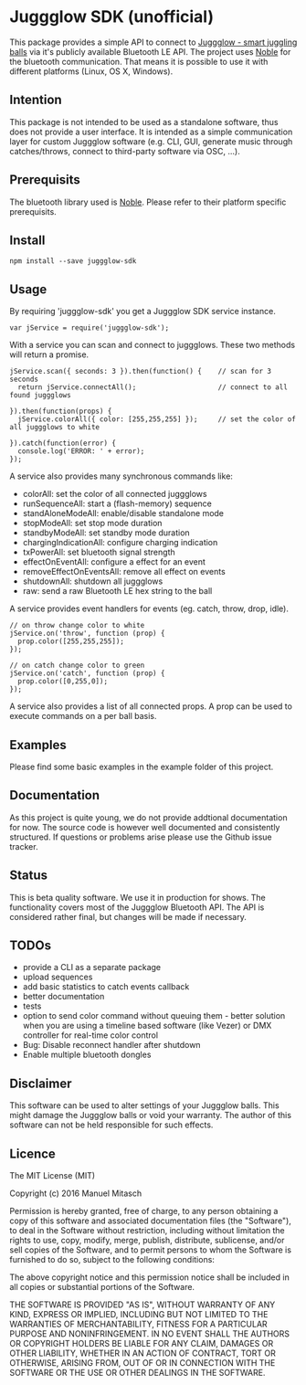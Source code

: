 Juggglow SDK (unofficial)
=========================

This package provides a simple API to connect to [Juggglow - smart juggling balls](http://www.juggglow.com) via it's publicly available Bluetooth LE API. The project uses [Noble](https://github.com/sandeepmistry/noble) for the bluetooth communication. That means it is possible to use it with different platforms (Linux, OS X, Windows).


Intention
---------

This package is not intended to be used as a standalone software, thus does not provide a user interface. It is intended as a simple communication layer for custom Juggglow software (e.g. CLI, GUI, generate music through catches/throws, connect to third-party software via OSC, ...).


Prerequisits
------------

The bluetooth library used is [Noble](https://github.com/sandeepmistry/noble). Please refer to their platform specific prerequisits.


Install
-------

```
npm install --save juggglow-sdk
```

Usage
-----

By requiring 'juggglow-sdk' you get a Juggglow SDK service instance.

```
var jService = require('juggglow-sdk');
```

With a service you can scan and connect to juggglows. These two methods will return a promise.

```
jService.scan({ seconds: 3 }).then(function() {    // scan for 3 seconds
  return jService.connectAll();                    // connect to all found juggglows

}).then(function(props) {
  jService.colorAll({ color: [255,255,255] });     // set the color of all juggglows to white

}).catch(function(error) {
  console.log('ERROR: ' + error);
});

```

A service also provides many synchronous commands like:

* colorAll: set the color of all connected juggglows
* runSequenceAll: start a (flash-memory) sequence
* standAloneModeAll: enable/disable standalone mode
* stopModeAll: set stop mode duration
* standbyModeAll: set standby mode duration
* chargingIndicationAll: configure charging indication
* txPowerAll: set bluetooth signal strength
* effectOnEventAll: configure a effect for an event
* removeEffectOnEventsAll: remove all effect on events
* shutdownAll: shutdown all juggglows
* raw: send a raw Bluetooth LE hex string to the ball

A service provides event handlers for events (eg. catch, throw, drop, idle).

```
// on throw change color to white
jService.on('throw', function (prop) {
  prop.color([255,255,255]);
});

// on catch change color to green
jService.on('catch', function (prop) {
  prop.color([0,255,0]);
});
```

A service also provides a list of all connected props. A prop can be used to execute commands on a per ball basis.


Examples
--------

Please find some basic examples in the example folder of this project.


Documentation
-------------

As this project is quite young, we do not provide addtional documentation for now.
The source code is however well documented and consistently structured.
If questions or problems arise please use the Github issue tracker.

Status
------

This is beta quality software. We use it in production for shows.
The functionality covers most of the Juggglow Bluetooth API.
The API is considered rather final, but changes will be made if necessary.


TODOs
-----

* provide a CLI as a separate package
* upload sequences
* add basic statistics to catch events callback
* better documentation
* tests
* option to send color command without queuing them - better solution when you are using a timeline based software (like Vezer) or DMX controller for real-time color control
* Bug: Disable reconnect handler after shutdown
* Enable multiple bluetooth dongles


Disclaimer
----------

This software can be used to alter settings of your Juggglow balls. This might damage the Juggglow balls or void your warranty. The author of this software can not be held responsible for such effects.


Licence
-------

The MIT License (MIT)

Copyright (c) 2016 Manuel Mitasch

Permission is hereby granted, free of charge, to any person obtaining a copy of
this software and associated documentation files (the "Software"), to deal in
the Software without restriction, including without limitation the rights to
use, copy, modify, merge, publish, distribute, sublicense, and/or sell copies of
the Software, and to permit persons to whom the Software is furnished to do so,
subject to the following conditions:

The above copyright notice and this permission notice shall be included in all
copies or substantial portions of the Software.

THE SOFTWARE IS PROVIDED "AS IS", WITHOUT WARRANTY OF ANY KIND, EXPRESS OR
IMPLIED, INCLUDING BUT NOT LIMITED TO THE WARRANTIES OF MERCHANTABILITY, FITNESS
FOR A PARTICULAR PURPOSE AND NONINFRINGEMENT. IN NO EVENT SHALL THE AUTHORS OR
COPYRIGHT HOLDERS BE LIABLE FOR ANY CLAIM, DAMAGES OR OTHER LIABILITY, WHETHER
IN AN ACTION OF CONTRACT, TORT OR OTHERWISE, ARISING FROM, OUT OF OR IN
CONNECTION WITH THE SOFTWARE OR THE USE OR OTHER DEALINGS IN THE SOFTWARE.